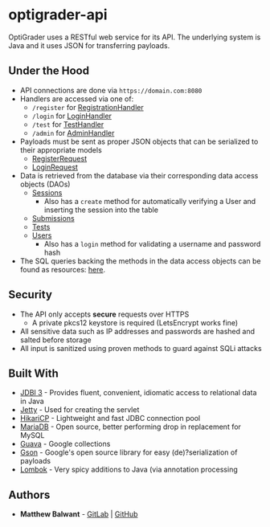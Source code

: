 # optigrader-api

OptiGrader uses a RESTful web service for its API. The underlying system is Java and it uses JSON for transferring
payloads.

## Under the Hood

- API connections are done via `https://domain.com:8080`
- Handlers are accessed via one of:
    - `/register`  for  [RegistrationHandler](src/main/java/org/mahabal/optigrader/api/handler/RegistrationHandler.java)
    - `/login`  for [LoginHandler](src/main/java/org/mahabal/optigrader/api/handler/LoginHandler.java)
    - `/test`  for [TestHandler](src/main/java/org/mahabal/optigrader/api/handler/TestHandler.java)
    - `/admin`  for [AdminHandler](src/main/java/org/mahabal/optigrader/api/handler/AdminHandler.java)
- Payloads must be sent as proper JSON objects that can be serialized to their appropriate models
    -  [RegisterRequest](src/main/java/org/mahabal/optigrader/api/gson/RegisterRequest.java)
    -  [LoginRequest](src/main/java/org/mahabal/optigrader/api/gson/LoginRequest.java)
- Data is retrieved from the database via their corresponding data access objects (DAOs)
    - [Sessions](src/main/java/org/mahabal/optigrader/api/dao/SessionDao.java)
      - Also has a `create` method for automatically verifying a User and inserting the session into the table
    - [Submissions](src/main/java/org/mahabal/optigrader/api/dao/SubmissionDao.java)
    - [Tests](src/main/java/org/mahabal/optigrader/api/dao/TestDao.java)
    - [Users](src/main/java/org/mahabal/optigrader/api/dao/UserDao.java)
      - Also has a `login` method for validating a username and password hash
- The SQL queries backing the methods in the data access objects can be found as resources: [here](src/main/resources/org/mahabal/optigrader/api/dao/). 

## Security

- The API only accepts **secure**  requests over HTTPS
  - A private pkcs12 keystore is required (LetsEncrypt works fine)
- All sensitive data such as IP addresses and passwords are hashed and salted before
storage
- All input is sanitized using proven methods to guard against SQLi attacks

## Built With
- [JDBI 3](https://github.com/jdbi/jdbi) - Provides fluent, convenient, idiomatic access to relational data in Java
- [Jetty](https://github.com/eclipse/jetty.project) - Used for creating the servlet
- [HikariCP](https://github.com/brettwooldridge/HikariCP) - Lightweight and fast JDBC connection pool
- [MariaDB](https://mariadb.org) - Open source, better performing drop in replacement for MySQL
- [Guava](https://github.com/google/guava) - Google collections
- [Gson](https://github.com/google/gson) - Google's open source library for easy (de)?serialization of payloads
- [Lombok](https://github.com/rzwitserloot/lombok) - Very spicy additions to Java (via annotation processing

## Authors 

- **Matthew Balwant** - [GitLab](https://mahabal.dev/explore/projects) | [GitHub](https://github.com/rsbmatt)